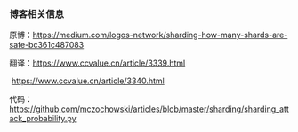 ### 博客相关信息

原博：https://medium.com/logos-network/sharding-how-many-shards-are-safe-bc361c487083  

翻译：https://www.ccvalue.cn/article/3339.html  

​			https://www.ccvalue.cn/article/3340.html  

代码：https://github.com/mczochowski/articles/blob/master/sharding/sharding_attack_probability.py  